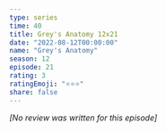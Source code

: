 ```yaml
---
type: series
time: 40
title: Grey's Anatomy 12x21
date: "2022-08-12T00:00:00"
name: "Grey's Anatomy"
season: 12
episode: 21
rating: 3
ratingEmoji: "⭐️⭐️⭐️"
share: false
---
```


_[No review was written for this episode]_
